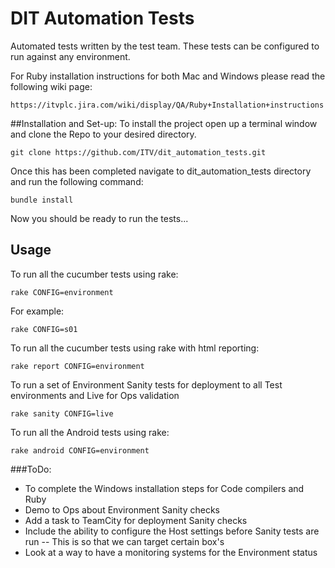 # DIT Automation Tests

Automated tests written by the test team. These tests can be configured to run against any environment. 

For Ruby installation instructions for both Mac and Windows please read the following wiki page:

    https://itvplc.jira.com/wiki/display/QA/Ruby+Installation+instructions

##Installation and Set-up: 
To install the project open up a terminal window and clone the Repo to your desired directory. 

    git clone https://github.com/ITV/dit_automation_tests.git

Once this has been completed navigate to dit_automation_tests directory and run the following command:

    bundle install

Now you should be ready to run the tests...

## Usage
To run all the cucumber tests using rake:

    rake CONFIG=environment

For example:

    rake CONFIG=s01

To run all the cucumber tests using rake with html reporting:

    rake report CONFIG=environment

To run a set of Environment Sanity tests for deployment to all Test environments and Live for Ops validation

    rake sanity CONFIG=live

To run all the Android tests using rake:

    rake android CONFIG=environment


###ToDo: 
* To complete the Windows installation steps for Code compilers and Ruby
* Demo to Ops about Environment Sanity checks
* Add a task to TeamCity for deployment Sanity checks
* Include the ability to configure the Host settings before Sanity tests are run -- This is so that we can target certain box's
* Look at a way to have a monitoring systems for the Environment status